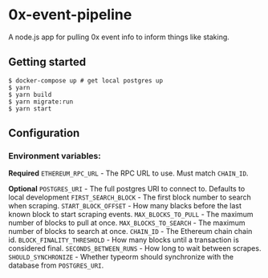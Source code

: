 # 0x-event-pipeline
A node.js app for pulling 0x event info to inform things like staking.

## Getting started


```
$ docker-compose up # get local postgres up
$ yarn
$ yarn build
$ yarn migrate:run
$ yarn start
```

## Configuration

### Environment variables:

**Required**
`ETHEREUM_RPC_URL` - The RPC URL to use. Must match `CHAIN_ID`.

**Optional**
`POSTGRES_URI` - The full postgres URI to connect to. Defaults to local development
`FIRST_SEARCH_BLOCK` - The first block number to search when scraping.
`START_BLOCK_OFFSET` - How many blacks before the last known block to start scraping events.
`MAX_BLOCKS_TO_PULL` - The maximum number of blocks to pull at once.
`MAX_BLOCKS_TO_SEARCH` - The maximum number of blocks to search at once.
`CHAIN_ID` - The Ethereum chain chain id.
`BLOCK_FINALITY_THRESHOLD` - How many blocks until a transaction is considered final.
`SECONDS_BETWEEN_RUNS` - How long to wait between scrapes.
`SHOULD_SYNCHRONIZE` - Whether typeorm should synchronize with the database from `POSTGRES_URI`.